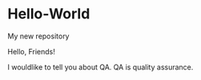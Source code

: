 # Hello-World
My new repository

Hello, Friends!

I wouldlike to tell you about QA.
QA is quality assurance.

